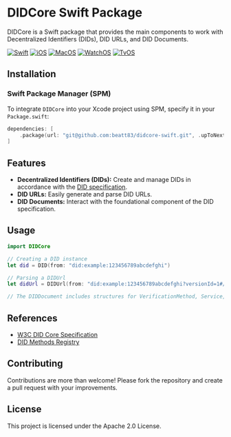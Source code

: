 # DIDCore Swift Package

DIDCore is a Swift package that provides the main components to work with Decentralized Identifiers (DIDs), DID URLs, and DID Documents.

[![Swift](https://img.shields.io/badge/swift-brightgreen.svg)]() [![iOS](https://img.shields.io/badge/ios-brightgreen.svg)]() [![MacOS](https://img.shields.io/badge/macos-brightgreen.svg)]() [![WatchOS](https://img.shields.io/badge/watchos-brightgreen.svg)]() [![TvOS](https://img.shields.io/badge/tvos-brightgreen.svg)]()

## Installation

### Swift Package Manager (SPM)

To integrate `DIDCore` into your Xcode project using SPM, specify it in your `Package.swift`:

```swift
dependencies: [
    .package(url: "git@github.com:beatt83/didcore-swift.git", .upToNextMajor(from: "1.0.0"))
]
```

## Features

- **Decentralized Identifiers (DIDs):** Create and manage DIDs in accordance with the [DID specification](https://www.w3.org/TR/did-core/).
- **DID URLs:** Easily generate and parse DID URLs.
- **DID Documents:** Interact with the foundational component of the DID specification.

## Usage

```swift
import DIDCore

// Creating a DID instance
let did = DID(from: "did:example:123456789abcdefghi")

// Parsing a DIDUrl
let didUrl = DIDUrl(from: "did:example:123456789abcdefghi?versionId=1#/path")

// The DIDDocument includes structures for VerificationMethod, Service, ServiceEndpoint, and so on.
```

## References

- [W3C DID Core Specification](https://www.w3.org/TR/did-core/)
- [DID Methods Registry](https://www.w3.org/TR/did-spec-registries/)

## Contributing

Contributions are more than welcome! Please fork the repository and create a pull request with your improvements.

## License

This project is licensed under the Apache 2.0 License.
